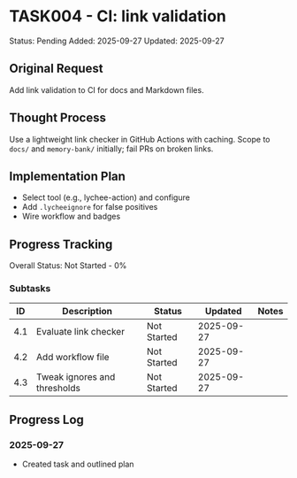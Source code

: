 # TASK004 - CI: link validation

Status: Pending
Added: 2025-09-27
Updated: 2025-09-27

## Original Request
Add link validation to CI for docs and Markdown files.

## Thought Process
Use a lightweight link checker in GitHub Actions with caching. Scope to `docs/` and `memory-bank/` initially; fail PRs on broken links.

## Implementation Plan

- Select tool (e.g., lychee-action) and configure
- Add `.lycheeignore` for false positives
- Wire workflow and badges

## Progress Tracking

Overall Status: Not Started - 0%

### Subtasks

| ID | Description | Status | Updated | Notes |
|----|-------------|--------|---------|-------|
| 4.1 | Evaluate link checker | Not Started | 2025-09-27 |  |
| 4.2 | Add workflow file | Not Started | 2025-09-27 |  |
| 4.3 | Tweak ignores and thresholds | Not Started | 2025-09-27 |  |

## Progress Log
### 2025-09-27

- Created task and outlined plan
